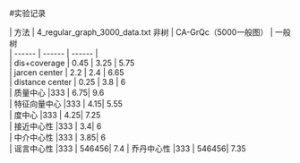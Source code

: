 #实验记录

| 方法 | 4_regular_graph_3000_data.txt 非树 | CA-GrQc（5000一般图） | 一般树   
| ------ | ------ | ------ |   
| dis+coverage | 0.45 | 3.25 |  5.75  
| jarcen center | 2.2 | 2.4 |  6.65  
| distance center | 0.25 | 3.8 |  6   
| 质量中心  |333 | 6.75| 9.6   
| 特征向量中心  |333 | 4.15| 5.55  
| 度中心  |333 | 4.25| 7.25  
| 接近中心性  |333 | 3.4| 6  
| 中介中心性  |333 | 3.85| 6  
| 谣言中心性  |333 | 546456| 7.4
| 乔丹中心性  |333 | 546456| 7.35

